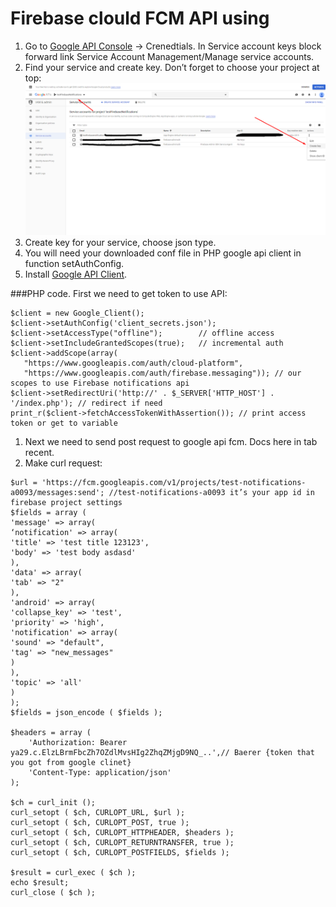 # Firebase clould FCM API using
1. Go to [Google API Console](https://console.developers.google.com/) -> Crenedtials. In Service account keys block forward link Service Account Management/Manage service accounts.
2. Find your service and create key. Don’t forget to choose your project at top:
  ![alt text](doc1.png)
3. Create key for your service, choose json type.
4. You will need your downloaded conf file in PHP google api client in function setAuthConfig.
5. Install [Google API Client](https://github.com/googleapis/google-api-php-client).

###PHP code. First we need to get token to use API:
  ```
  $client = new Google_Client();
  $client->setAuthConfig('client_secrets.json');
  $client->setAccessType("offline");        // offline access
  $client->setIncludeGrantedScopes(true);   // incremental auth
  $client->addScope(array(
     "https://www.googleapis.com/auth/cloud-platform",
     "https://www.googleapis.com/auth/firebase.messaging")); // our scopes to use Firebase notifications api
  $client->setRedirectUri('http://' . $_SERVER['HTTP_HOST'] . '/index.php'); // redirect if need
  print_r($client->fetchAccessTokenWithAssertion()); // print access token or get to variable
```
1. Next we need to send post request to google api fcm. Docs here in tab recent.
2. Make curl request:
```
$url = 'https://fcm.googleapis.com/v1/projects/test-notifications-a0093/messages:send'; //test-notifications-a0093 it’s your app id in firebase project settings
$fields = array (
'message' => array(
‘notification' => array(
'title' => 'test title 123123',
'body' => 'test body asdasd'
),
'data' => array(
'tab' => "2"
),
'android' => array(
'collapse_key' => 'test',
'priority' => 'high',
'notification' => array(
'sound' => "default",
'tag' => "new_messages"
)
),
'topic' => 'all'
)
);
$fields = json_encode ( $fields );

$headers = array (
    'Authorization: Bearer ya29.c.ElzLBrmFbcZh7OZdlMvsHIg2ZhqZMjgD9NQ_..',// Baerer {token that you got from google clinet}
    'Content-Type: application/json'
);

$ch = curl_init ();
curl_setopt ( $ch, CURLOPT_URL, $url );
curl_setopt ( $ch, CURLOPT_POST, true );
curl_setopt ( $ch, CURLOPT_HTTPHEADER, $headers );
curl_setopt ( $ch, CURLOPT_RETURNTRANSFER, true );
curl_setopt ( $ch, CURLOPT_POSTFIELDS, $fields );

$result = curl_exec ( $ch );
echo $result;
curl_close ( $ch );
```
